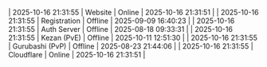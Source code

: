 | 2025-10-16 21:31:55 | Website | Online | 2025-10-16 21:31:51 |
| 2025-10-16 21:31:55 | Registration | Offline | 2025-09-09 16:40:23 |
| 2025-10-16 21:31:55 | Auth Server | Offline | 2025-08-18 09:33:31 |
| 2025-10-16 21:31:55 | Kezan (PvE) | Offline | 2025-10-11 12:51:30 |
| 2025-10-16 21:31:55 | Gurubashi (PvP) | Offline | 2025-08-23 21:44:06 |
| 2025-10-16 21:31:55 | Cloudflare | Online | 2025-10-16 21:31:51 |

